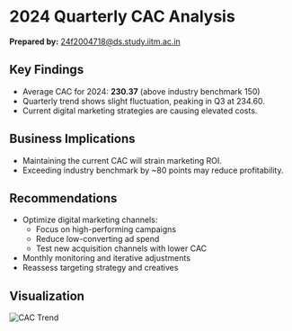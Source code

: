 # 2024 Quarterly CAC Analysis

**Prepared by:** 24f2004718@ds.study.iitm.ac.in

## Key Findings
- Average CAC for 2024: **230.37** (above industry benchmark 150)
- Quarterly trend shows slight fluctuation, peaking in Q3 at 234.60.
- Current digital marketing strategies are causing elevated costs.

## Business Implications
- Maintaining the current CAC will strain marketing ROI.
- Exceeding industry benchmark by ~80 points may reduce profitability.

## Recommendations
- Optimize digital marketing channels:
  - Focus on high-performing campaigns
  - Reduce low-converting ad spend
  - Test new acquisition channels with lower CAC
- Monthly monitoring and iterative adjustments
- Reassess targeting strategy and creatives

## Visualization
![CAC Trend](visuals/cac_trend.png)
